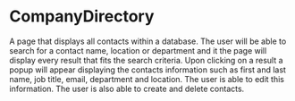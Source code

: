 # CompanyDirectory
A page that displays all contacts within a database. The user will be able to search for a contact name, location or department and it the page will display every result that fits the search criteria. 
Upon clicking on a result a popup will appear displaying the contacts information such as first and last name, job title, email, department and location. 
The user is able to edit this information.
The user is also able to create and delete contacts.
